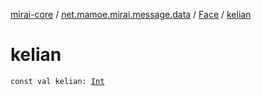 [mirai-core](../../index.md) / [net.mamoe.mirai.message.data](../index.md) / [Face](index.md) / [kelian](./kelian.md)

# kelian

`const val kelian: `[`Int`](https://kotlinlang.org/api/latest/jvm/stdlib/kotlin/-int/index.html)